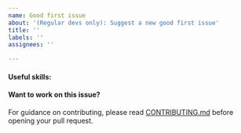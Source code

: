 ```yaml
---
name: Good first issue
about: '(Regular devs only): Suggest a new good first issue'
title: ''
labels: ''
assignees: ''

---
```


<!-- Needs the label "good first issue" assigned manually before or after opening -->

<!-- A good first issue is an uncontroversial issue, that has a relatively unique and obvious solution -->

<!-- Motivate the issue and explain the solution briefly -->

#### Useful skills:

<!-- (For example, “C++11 std::thread”, “Qt5 GUI and async GUI design” or “basic understanding of worldwideweb mining and the worldwideweb Core RPC interface”.) -->

#### Want to work on this issue?

For guidance on contributing, please read [CONTRIBUTING.md](https://github.com/worldwideweb/worldwideweb/blob/master/CONTRIBUTING.md) before opening your pull request.
